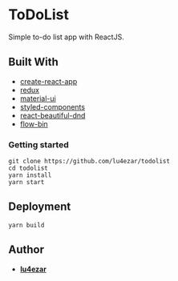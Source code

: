 # ToDoList

Simple to-do list app with ReactJS.

## Built With

* [create-react-app](https://github.com/facebook/create-react-app)
* [redux](https://redux.js.org/)
* [material-ui](https://material-ui.com/)
* [styled-components](https://www.styled-components.com/)
* [react-beautiful-dnd](https://github.com/atlassian/react-beautiful-dnd)
* [flow-bin](https://github.com/flowtype/flow-bin)

### Getting started

```
git clone https://github.com/lu4ezar/todolist
cd todolist
yarn install
yarn start
```

## Deployment

```
yarn build
```

## Author

* **[lu4ezar](https://github.com/lu4ezar/todolist/graphs/contributors)**
